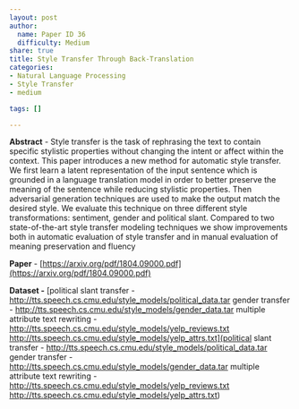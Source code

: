 ```yaml
---
layout: post
author:
  name: Paper ID 36
  difficulty: Medium
share: true
title: Style Transfer Through Back-Translation
categories:
- Natural Language Processing
- Style Transfer
- medium

tags: []

---
```

**Abstract** - Style transfer is the task of rephrasing the
text to contain specific stylistic properties without changing the intent or affect
within the context. This paper introduces
a new method for automatic style transfer. We first learn a latent representation of
the input sentence which is grounded in a
language translation model in order to better preserve the meaning of the sentence
while reducing stylistic properties. Then
adversarial generation techniques are used
to make the output match the desired style.
We evaluate this technique on three different style transformations: sentiment,
gender and political slant. Compared
to two state-of-the-art style transfer modeling techniques we show improvements
both in automatic evaluation of style transfer and in manual evaluation of meaning
preservation and fluency

**Paper** - [https://arxiv.org/pdf/1804.09000.pdf](https://arxiv.org/pdf/1804.09000.pdf)

**Dataset -** [political slant transfer - http://tts.speech.cs.cmu.edu/style_models/political_data.tar
gender transfer - http://tts.speech.cs.cmu.edu/style_models/gender_data.tar
multiple attribute text rewriting - http://tts.speech.cs.cmu.edu/style_models/yelp_reviews.txt
http://tts.speech.cs.cmu.edu/style_models/yelp_attrs.txt](political slant transfer - http://tts.speech.cs.cmu.edu/style_models/political_data.tar
gender transfer - http://tts.speech.cs.cmu.edu/style_models/gender_data.tar
multiple attribute text rewriting - http://tts.speech.cs.cmu.edu/style_models/yelp_reviews.txt
http://tts.speech.cs.cmu.edu/style_models/yelp_attrs.txt)
    